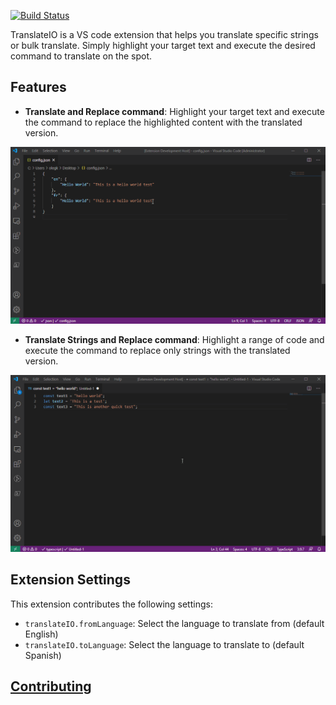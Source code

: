 [![Build Status](https://dev.azure.com/okrysko/TranslateIO/_apis/build/status/SourceKor.TranslateIO?branchName=master)](https://dev.azure.com/okrysko/TranslateIO/_build/latest?definitionId=3&branchName=master)

TranslateIO is a VS code extension that helps you translate specific strings or bulk translate. Simply highlight your target text and execute the desired command to translate on the spot.

## Features

* **Translate and Replace command**: Highlight your target text and execute the command to replace the highlighted content with the translated version.

 ![Translate and Replace](docs/TranslateAndReplace.gif)

* **Translate Strings and Replace command**: Highlight a range of code and execute the command to replace only strings with the translated version.

 ![Translate Strings and Replace](docs/TranslateStringsAndReplace.gif)

## Extension Settings

This extension contributes the following settings:

* `translateIO.fromLanguage`: Select the language to translate from (default English)
* `translateIO.toLanguage`: Select the language to translate to (default Spanish)

## [Contributing](./docs/CONTRIBUTING.md)